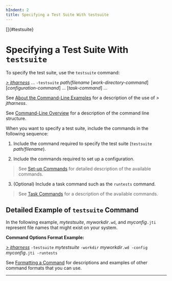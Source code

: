```yaml
---
hIndent: 2
title: Specifying a Test Suite With testsuite
---
```


[]{#testsuite}

# Specifying a Test Suite With `testsuite`

To specify the test suite, use the `testsuite` command:

[*\> jtharness*](aboutExamples.html) \... `-testsuite` *path/filename* \[*work-directory-command*\]
\[*configuration-command*\] \... \[*task-command*\] \...

See [About the Command-Line Examples](aboutExamples.html) for a description of the use of *\>
jtharness*.

See [Command-Line Overview](commandLine.html) for a description of the command line structure.

When you want to specify a test suite, include the commands in the following sequence:

1.  Include the command required to specify the test suite (`testsuite` *path/filename*).

<!-- -->

2.  Include the commands required to set up a configuration.

> See [Set-up Commands](setupCommands.html) for detailed description of the available commands.

3.  (Optional) Include a task command such as the `runtests` command.

> See [Task Commands](taskCommands.html) for a description of the available commands.

## Detailed Example of `testsuite` Command

In the following example, *mytestsuite*, *myworkdir*`.wd`, and *myconfig*`.jti` represent file names
that might exist on your system.

**Command Options Format Example:**

[*\> jtharness*](aboutExamples.html) `-testsuite` *mytestsuite* `-workdir` *myworkdir*`.wd -config`
*myconfig*`.jti -runtests`

See [Formatting a Command](formatCommands.html) for descriptions and examples of other command
formats that you can use.

----------------------------------------------------------------------------------------------------


